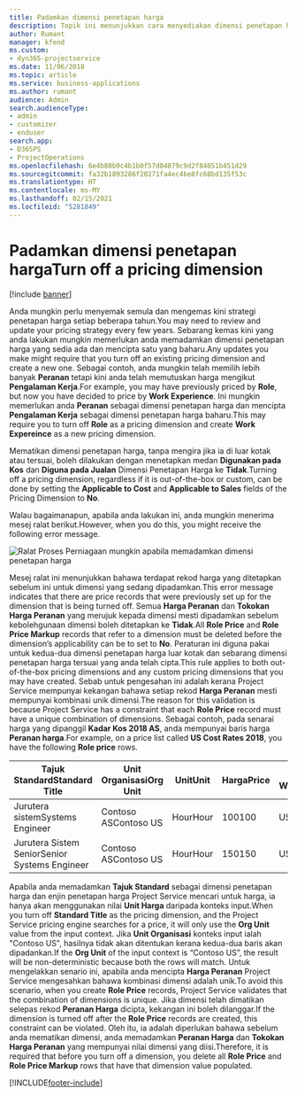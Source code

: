 ```yaml
---
title: Padamkan dimensi penetapan harga
description: Topik ini menunjukkan cara menyediakan dimensi penetapan harga dalam penyelesaian Project Service.
author: Rumant
manager: kfend
ms.custom:
- dyn365-projectservice
ms.date: 11/06/2018
ms.topic: article
ms.service: business-applications
ms.author: rumant
audience: Admin
search.audienceType:
- admin
- customizer
- enduser
search.app:
- D365PS
- ProjectOperations
ms.openlocfilehash: 6e4b80b9c4b1b0f57d04079c9d2f84051b451d29
ms.sourcegitcommit: fa32b1893286f20271fa4ec4be8fc68bd135f53c
ms.translationtype: HT
ms.contentlocale: ms-MY
ms.lasthandoff: 02/15/2021
ms.locfileid: "5281849"
---
```

# <a name="turn-off-a-pricing-dimension"></a><span data-ttu-id="cff99-103">Padamkan dimensi penetapan harga</span><span class="sxs-lookup"><span data-stu-id="cff99-103">Turn off a pricing dimension</span></span>

[!include [banner](../includes/psa-now-project-operations.md)]

<span data-ttu-id="cff99-104">Anda mungkin perlu menyemak semula dan mengemas kini strategi penetapan harga setiap beberapa tahun.</span><span class="sxs-lookup"><span data-stu-id="cff99-104">You may need to review and update your pricing strategy every few years.</span></span> <span data-ttu-id="cff99-105">Sebarang kemas kini yang anda lakukan mungkin memerlukan anda memadamkan dimensi penetapan harga yang sedia ada dan mencipta satu yang baharu.</span><span class="sxs-lookup"><span data-stu-id="cff99-105">Any updates you make might require that you turn off an existing pricing dimension and create a new one.</span></span> <span data-ttu-id="cff99-106">Sebagai contoh, anda mungkin telah memilih lebih banyak **Peranan** tetapi kini anda telah memutuskan harga mengikut **Pengalaman Kerja**.</span><span class="sxs-lookup"><span data-stu-id="cff99-106">For example, you may have previously priced by **Role**, but now you have decided to price by **Work Experience**.</span></span> <span data-ttu-id="cff99-107">Ini mungkin memerlukan anda **Peranan** sebagai dimensi penetapan harga dan mencipta **Pengalaman Kerja** sebagai dimensi penetapan harga baharu.</span><span class="sxs-lookup"><span data-stu-id="cff99-107">This may require you to turn off **Role** as a pricing dimension and create **Work Expereince** as a new pricing dimension.</span></span> 

<span data-ttu-id="cff99-108">Mematikan dimensi penetapan harga, tanpa mengira jika ia di luar kotak atau tersuai, boleh dilakukan dengan menetapkan medan **Digunakan pada Kos** dan **Diguna pada Jualan** Dimensi Penetapan Harga ke **Tidak**.</span><span class="sxs-lookup"><span data-stu-id="cff99-108">Turning off a pricing dimension, regardless if it is out-of-the-box or custom, can be done by setting the **Applicable to Cost** and **Applicable to Sales** fields of the Pricing Dimension to **No**.</span></span>

<span data-ttu-id="cff99-109">Walau bagaimanapun, apabila anda lakukan ini, anda mungkin menerima mesej ralat berikut.</span><span class="sxs-lookup"><span data-stu-id="cff99-109">However, when you do this, you might receive the following error message.</span></span>

![Ralat Proses Perniagaan mungkin apabila memadamkan dimensi penetapan harga](media/Business-Process-Error.png)


<span data-ttu-id="cff99-111">Mesej ralat ini menunjukkan bahawa terdapat rekod harga yang ditetapkan sebelum ini untuk dimensi yang sedang dipadamkan.</span><span class="sxs-lookup"><span data-stu-id="cff99-111">This error message indicates that there are price records that were previously set up for the dimension that is being turned off.</span></span> <span data-ttu-id="cff99-112">Semua **Harga Peranan** dan **Tokokan Harga Peranan** yang merujuk kepada dimensi mesti dipadamkan sebelum kebolehgunaan dimensi boleh ditetapkan ke **Tidak**.</span><span class="sxs-lookup"><span data-stu-id="cff99-112">All **Role Price** and **Role Price Markup** records that refer to a dimension must be deleted before the dimension’s applicability can be to set to **No**.</span></span> <span data-ttu-id="cff99-113">Peraturan ini diguna pakai untuk kedua-dua dimensi penetapan harga luar kotak dan sebarang dimensi penetapan harga tersuai yang anda telah cipta.</span><span class="sxs-lookup"><span data-stu-id="cff99-113">This rule applies to both out-of-the-box pricing dimensions and any custom pricing dimensions that you may have created.</span></span> <span data-ttu-id="cff99-114">Sebab untuk pengesahan ini adalah kerana Project Service mempunyai kekangan bahawa setiap rekod **Harga Peranan** mesti mempunyai kombinasi unik dimensi.</span><span class="sxs-lookup"><span data-stu-id="cff99-114">The reason for this validation is because Project Service has a constraint that each **Role Price** record must have a unique combination of dimensions.</span></span> <span data-ttu-id="cff99-115">Sebagai contoh, pada senarai harga yang dipanggil **Kadar Kos 2018 AS**, anda mempunyai baris harga **Peranan harga**.</span><span class="sxs-lookup"><span data-stu-id="cff99-115">For example, on a price list called **US Cost Rates 2018**, you have the following **Role price** rows.</span></span> 

| <span data-ttu-id="cff99-116">Tajuk Standard</span><span class="sxs-lookup"><span data-stu-id="cff99-116">Standard Title</span></span>         | <span data-ttu-id="cff99-117">Unit Organisasi</span><span class="sxs-lookup"><span data-stu-id="cff99-117">Org Unit</span></span>    |<span data-ttu-id="cff99-118">Unit</span><span class="sxs-lookup"><span data-stu-id="cff99-118">Unit</span></span>   |<span data-ttu-id="cff99-119">Harga</span><span class="sxs-lookup"><span data-stu-id="cff99-119">Price</span></span>  |<span data-ttu-id="cff99-120">Mata Wang</span><span class="sxs-lookup"><span data-stu-id="cff99-120">Currency</span></span>  |
| -----------------------|-------------|-------|-------|----------|
| <span data-ttu-id="cff99-121">Jurutera sistem</span><span class="sxs-lookup"><span data-stu-id="cff99-121">Systems Engineer</span></span>|<span data-ttu-id="cff99-122">Contoso AS</span><span class="sxs-lookup"><span data-stu-id="cff99-122">Contoso US</span></span>|<span data-ttu-id="cff99-123">Hour</span><span class="sxs-lookup"><span data-stu-id="cff99-123">Hour</span></span>| <span data-ttu-id="cff99-124">100</span><span class="sxs-lookup"><span data-stu-id="cff99-124">100</span></span>|<span data-ttu-id="cff99-125">USD</span><span class="sxs-lookup"><span data-stu-id="cff99-125">USD</span></span>|
| <span data-ttu-id="cff99-126">Jurutera Sistem Senior</span><span class="sxs-lookup"><span data-stu-id="cff99-126">Senior Systems Engineer</span></span>|<span data-ttu-id="cff99-127">Contoso AS</span><span class="sxs-lookup"><span data-stu-id="cff99-127">Contoso US</span></span>|<span data-ttu-id="cff99-128">Hour</span><span class="sxs-lookup"><span data-stu-id="cff99-128">Hour</span></span>| <span data-ttu-id="cff99-129">150</span><span class="sxs-lookup"><span data-stu-id="cff99-129">150</span></span>| <span data-ttu-id="cff99-130">USD</span><span class="sxs-lookup"><span data-stu-id="cff99-130">USD</span></span>|


<span data-ttu-id="cff99-131">Apabila anda memadamkan **Tajuk Standard** sebagai dimensi penetapan harga dan enjin penetapan harga Project Service mencari untuk harga, ia hanya akan menggunakan nilai **Unit Harga** daripada konteks input.</span><span class="sxs-lookup"><span data-stu-id="cff99-131">When you turn off **Standard Title** as the pricing dimension, and the Project Service pricing engine searches for a price, it will only use the **Org Unit** value from the input context.</span></span> <span data-ttu-id="cff99-132">Jika **Unit Organisasi** konteks input ialah "Contoso US", hasilnya tidak akan ditentukan kerana kedua-dua baris akan dipadankan.</span><span class="sxs-lookup"><span data-stu-id="cff99-132">If the **Org Unit** of the input context is “Contoso US”, the result will be non-deterministic because both the rows will match.</span></span> <span data-ttu-id="cff99-133">Untuk mengelakkan senario ini, apabila anda mencipta **Harga Peranan** Project Service mengesahkan bahawa kombinasi dimensi adalah unik.</span><span class="sxs-lookup"><span data-stu-id="cff99-133">To avoid this scenario, when you create **Role Price** records, Project Service validates that the combination of dimensions is unique.</span></span> <span data-ttu-id="cff99-134">Jika dimensi telah dimatikan selepas rekod **Peranan Harga** dicipta, kekangan ini boleh dilanggar.</span><span class="sxs-lookup"><span data-stu-id="cff99-134">If the dimension is turned off after the **Role Price** records are created, this constraint can be violated.</span></span> <span data-ttu-id="cff99-135">Oleh itu, ia adalah diperlukan bahawa sebelum anda mematikan dimensi, anda memadamkan **Peranan Harga** dan **Tokokan Harga Peranan** yang mempunyai nilai dimensi yang diisi.</span><span class="sxs-lookup"><span data-stu-id="cff99-135">Therefore, it is required that before you turn off a dimension, you delete all **Role Price** and **Role Price Markup** rows that have that dimension value populated.</span></span>



[!INCLUDE[footer-include](../includes/footer-banner.md)]